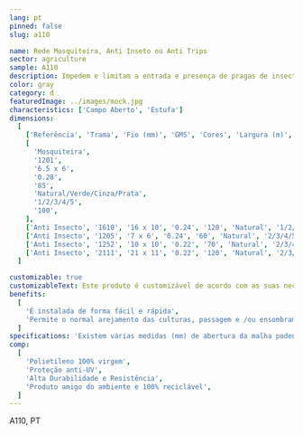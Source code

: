 ```yaml
---
lang: pt
pinned: false
slug: a110

name: Rede Mosquiteira, Anti Inseto ou Anti Trips
sector: agriculture
sample: A110
description: Impedem e limitam a entrada e presença de pragas de insectos nas culturas agrícolas e, ao mesmo tempo, evitam a saída de outros que são benéficos e que garantem a polinização.
color: gray
category: d
featuredImage: ../images/mock.jpg
characteristics: ['Campo Aberto', 'Estufa']
dimensions:
  [
    ['Referência', 'Trama', 'Fio (mm)', 'GMS', 'Cores', 'Largura (m)', 'Comprimento (m)'],
    [
      'Mosquiteira',
      '1201',
      '6.5 x 6',
      '0.28',
      '85',
      'Natural/Verde/Cinza/Prata',
      '1/2/3/4/5',
      '100',
    ],
    ['Anti Insecto', '1610', '16 x 10', '0.24', '120', 'Natural', '1/2/3/4/5', '100'],
    ['Anti Insecto', '1205', '7 x 6', '0.24', '60', 'Natural', '2/3/4/5', '100 (standard)'],
    ['Anti Insecto', '1252', '10 x 10', '0.22', '70', 'Natural', '2/3/4/5', '100 (standard)'],
    ['Anti Insecto', '2111', '21 x 11', '0.22', '120', 'Natural', '2/3/4/5', '100 (standard)'],
  ]

customizable: true
customizableText: Este produto é customizável de acordo com as suas necessidades. Contacte-nos para mais informações.
benefits:
  [
    'É instalada de forma fácil e rápida',
    'Permite o normal arejamento das culturas, passagem e /ou ensombramento',
  ]
specifications: 'Existem várias medidas (mm) de abertura da malha podendo proteger contra pragas de insectos de diferentes dimensões: malhas mais pequenas permitem proteger contra insectos mais pequenos e vice-versa.'
comp:
  [
    'Polietileno 100% virgem',
    'Proteção anti-UV',
    'Alta Durabilidade e Resistência',
    'Produto amigo do ambiente e 100% reciclável',
  ]
---
```


A110, PT
